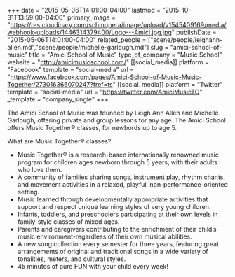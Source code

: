 +++
date = "2015-05-06T14:01:00-04:00"
lastmod = "2015-10-31T13:59:00-04:00"
primary_image = "https://res.cloudinary.com/schmopera/image/upload/v1545409169/media/webhook-uploads/1446314379400/Logo---Amici.jpg.jpg"
publishDate = "2015-05-06T14:01:00-04:00"
related_people = ["scene/people/leighann-allen.md","scene/people/michelle-garlough.md"]
slug = "amici-school-of-music"
title = "Amici School of Music"
type_of_company = "Music School"
website = "http://amicimusicschool.com/"
[[social_media]]
platform = "Facebook"
template = "social-media"
url = "https://www.facebook.com/pages/Amici-School-of-Music-Music-Together/273016366070247?fref=ts"
[[social_media]]
platform = "Twitter"
template = "social-media"
url = "https://twitter.com/AmiciMusicTO"
_template = "company_single"
+++

The Amici School of Music was founded by Leigh Ann Allen and Michelle Garlough, offering private and group lessons for any age. The Amici School offers Music Together® classes, for newbords up to age 5.

What are Music Together® classes?

* Music Together® is a research-based internationally renowned music program for children ages newborn through 5 years, with their adults who love them.
* A community of families sharing songs, instrument play, rhythm chants, and movement activities in a relaxed, playful, non-performance-oriented setting.
* Music learned through developmentally appropriate activities that support and respect unique learning styles of very young children.
* Infants, toddlers, and preschoolers participating at their own levels in family-style classes of mixed ages.
* Parents and caregivers contributing to the enrichment of their child’s music environment-regardless of their own musical abilities.
* A new song collection every semester for three years, featuring great arrangements of original and traditional songs in a wide variety of tonalities, meters, and cultural styles.
* 45 minutes of pure FUN with your child every week!

